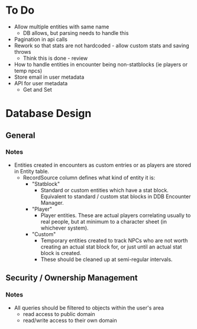 # To Do

- Allow multiple entities with same name
    - DB allows, but parsing needs to handle this
- Pagination in api calls
- Rework so that stats are not hardcoded - allow custom stats and saving throws
    - Think this is done - review
- How to handle entities in encounter being non-statblocks (ie players or temp npcs)
- Store email in user metadata
- API for user metadata
    - Get and Set

# Database Design

## General

### Notes

- Entities created in encounters as custom entries or as players are stored in Entity table.
    - RecordSource column defines what kind of entity it is:
        - "Statblock"
            - Standard or custom entities which have a stat block. Equivalent to standard / custom stat blocks in DDB Encounter Manager.
        - "Player"
            - Player entities. These are actual players correlating usually to real people, but at minimum to a character sheet (in whichever system).
        - "Custom"
            - Temporary entities created to track NPCs who are not worth creating an actual stat block for, or just until an actual stat block is created.
            - These should be cleaned up at semi-regular intervals.

## Security / Ownership Management

### Notes

- All queries should be filtered to objects within the user's area
    - read access to public domain
    - read/write access to their own domain
